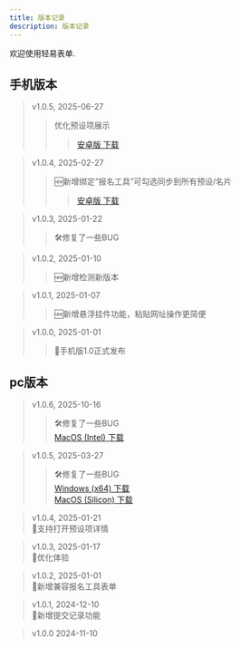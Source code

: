 ```yaml
---
title: 版本记录
description: 版本记录
---
```


欢迎使用轻易表单.

## 手机版本
> v1.0.5, 2025-06-27</br>
> > 优化预设项展示</br>
> >><a href="/download/qingyi-1.0.5.apk" download>安卓版 下载</a></br>

> v1.0.4, 2025-02-27</br>
> > 🆕新增绑定“报名工具”可勾选同步到所有预设/名片</br>
> >><a href="/download/qingyi-1.0.4.apk" download>安卓版 下载</a></br>

> v1.0.3, 2025-01-22</br>
> > 🛠️修复了一些BUG</br>

> v1.0.2, 2025-01-10</br>
> > 🆕新增检测新版本</br>


> v1.0.1, 2025-01-07</br>
> > 🆕新增悬浮挂件功能，粘贴网址操作更简便</br>


> v1.0.0, 2025-01-01</br>
> > 🎉手机版1.0正式发布</br>



## pc版本
> v1.0.6, 2025-10-16</br>
> > 🛠️修复了一些BUG</br>
>><a href="/download/qingyi-1.0.6-intel.dmg" download>MacOS (Intel) 下载</a>


> v1.0.5, 2025-03-27</br>
> > 🛠️修复了一些BUG</br>
>><a href="/download/qingyi-1.0.5.exe" download>Windows (x64) 下载</a></br>
>><a href="/download/qingyi-1.0.5.dmg" download>MacOS (Silicon) 下载</a></br>

> v1.0.4, 2025-01-21</br>
> 📣支持打开预设项详情</br>

> v1.0.3, 2025-01-17</br>
> 📣优化体验</br>

> v1.0.2, 2025-01-01</br>
> 📣新增兼容报名工具表单</br>

> v1.0.1, 2024-12-10</br>
> 📣新增提交记录功能</br>

> v1.0.0 2024-11-10</br>
